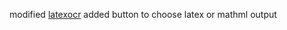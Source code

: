 modified [latexocr](https://github.com/TiurinEo/pix2mathml](https://github.com/lukas-blecher/LaTeX-OCR)https://github.com/lukas-blecher/LaTeX-OCR)
added button to choose latex or mathml output
